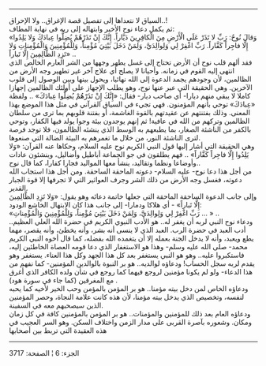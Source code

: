 ------------------------------------------------------------------------

السياق لا نتعداها إلى تفصيل قصة الإغراق.. ولا الإحراق..!  
ثم يكمل دعاء نوح الأخير وابتهاله إلى ربه في نهاية المطاف:  
«وَقالَ نُوحٌ: رَبِّ لا تَذَرْ عَلَى الْأَرْضِ مِنَ الْكافِرِينَ دَيَّاراً. إِنَّكَ إِنْ تَذَرْهُمْ يُضِلُّوا
عِبادَكَ وَلا يَلِدُوا إِلَّا فاجِراً كَفَّاراً. رَبِّ اغْفِرْ لِي وَلِوالِدَيَّ، وَلِمَنْ دَخَلَ بَيْتِيَ
مُؤْمِناً، وَلِلْمُؤْمِنِينَ وَالْمُؤْمِناتِ وَلا تَزِدِ الظَّالِمِينَ إِلَّا تَباراً» ..  
فقد ألهم قلب نوح أن الأرض تحتاج إلى غسل يطهر وجهها من الشر العارم الخالص
الذي انتهى إليه القوم في زمانه. وأحيانا لا يصلح أي علاج آخر غير تطهير
وجه الأرض من الظالمين، لأن وجودهم يجمد الدعوة إلى الله نهائيا، ويحول
بينها وبين الوصول إلى قلوب الآخرين. وهي الحقيقة التي عبر عنها نوح، وهو
يطلب الإجهاز على أولئك الظالمين إجهازا كاملا لا يبقي منهم ديارا- أي صاحب
ديار- فقال: «إِنَّكَ إِنْ تَذَرْهُمْ يُضِلُّوا عِبادَكَ» .. ولفظة «عِبادَكَ» توحي بأنهم
المؤمنون. فهي تجيء في السياق القرآني في مثل هذا الموضع بهذا المعنى. وذلك
بفتنتهم عن عقيدتهم بالقوة الغاشمة، أو بفتنة قلوبهم بما ترى من سلطان
الظالمين وتركهم من الله في عافية! ثم إنهم يوجدون بيئة وجوا يولد فيها
الكفار، وتوحي بالكفر من الناشئة الصغار، بما يطبعهم به الوسط الذي ينشئه
الظالمون، فلا توجد فرصة لترى الناشئة النور، من خلال ما تغمرهم به البيئة
الضالة التي صنعوها.  
وهي الحقيقة التي أشار إليها قول النبي الكريم نوح عليه السلام، وحكاها عنه
القرآن: «وَلا يَلِدُوا إِلَّا فاجِراً كَفَّاراً» .. فهم يطلقون في جو الجماعة أباطيل
وأضاليل، وينشئون عادات وأوضاعا ونظما وتقاليد، ينشأ معها المواليد فجارا
كفارا، كما قال نوح..  
من أجل هذا دعا نوح- عليه السلام- دعوته الماحقة الساحقة. ومن أجل هذا
استجاب الله دعوته، فغسل وجه الأرض من ذلك الشر وجرف العواثير التي لا
تجرفها إلا قوة الجبار القدير.  
وإلى جانب الدعوة الساحقة الماحقة التي جعلها خاتمة دعائه وهو يقول: «وَلا
تَزِدِ الظَّالِمِينَ إِلَّا تَباراً» - أي هلاكا ودمارا- إلى جانب هذا كان الابتهال
الخاشع الودود:  
«رَبِّ اغْفِرْ لِي وَلِوالِدَيَّ، وَلِمَنْ دَخَلَ بَيْتِيَ مُؤْمِناً، وَلِلْمُؤْمِنِينَ وَالْمُؤْمِناتِ ... » ..  
ودعاء نوح النبي لربه أن يغفر له.. هو الأدب النبوي الكريم في حضرة الله
العلي العظيم.. أدب العبد في حضرة الرب. العبد الذي لا ينسى أنه بشر، وأنه
يخطئ، وأنه يقصر، مهما يطع ويعبد، وأنه لا يدخل الجنة بعمله إلا أن يتغمده
الله بفضله، كما قال أخوه النبي الكريم محمد- صلى الله عليه وسلم- وهذا هو
الاستغفار الذي دعا قومه العصاة الخاطئين إليه، فاستكبروا عليه.. وهو هو
النبي يستغفر بعد كل هذا الجهد وكل هذا العناء. يستغفر وهو يقدم لربه سجل
الحساب! ودعاؤه لوالديه.. هو بر النبوة بالوالدين المؤمنين- كما نفهم من
هذا الدعاء- ولو لم يكونا مؤمنين لروجع فيهما كما روجع في شأن ولده الكافر
الذي أغرق مع المغرقين (كما جاء في سورة هود) .  
ودعاؤه الخاص لمن دخل بيته مؤمنا.. هو بر المؤمن بالمؤمن وحب الخير لأخيه
كما يحبه لنفسه، وتخصيص الذي يدخل بيته مؤمنا، لأن هذه كانت علامة النجاة،
وحصر المؤمنين الذين سيصحبهم معه في السفينة.  
ودعاؤه العام بعد ذلك للمؤمنين والمؤمنات.. هو بر المؤمن بالمؤمنين كافة في
كل زمان ومكان. وشعوره بآصرة القربى على مدار الزمن واختلاف السكن. وهو
السر العجيب في هذه العقيدة التي تربط بين أصحابها

------------------------------------------------------------------------

الجزء: 6 ¦ الصفحة: 3717
